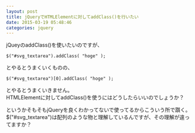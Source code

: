 ```yaml
---
layout: post
title: jQueryでHTMLElementに対してaddClass()を行いたい
date: 2015-03-19 05:48:46
categories: jquery
---
```

<p>jQueyのaddClass()を使いたいのですが、</p>

```
$("#svg_textarea").addClass( "hoge" );
```

<p>とやるとうまくいくものの、</p>

```
$("#svg_textarea")[0].addClass( "hoge" );
```

<p>とやるとうまくいきません。<br>
HTMLElementに対してaddClass()を使うにはどうしたらいいのでしょうか？</p>

<p>というかそもそもjQueryを良くわかってないで使ってるからこういう所で躓く。<br>
$("#svg_textarea")は配列のような物と理解しているんですが、その理解が違ってますか？</p>
